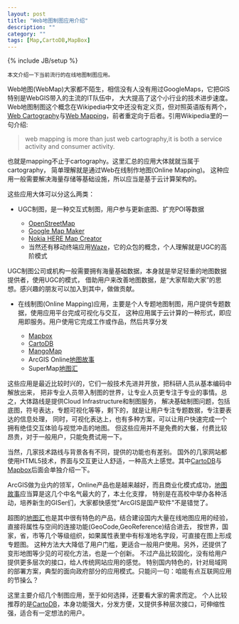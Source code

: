 ```yaml
---
layout: post
title: "Web地图制图应用介绍"
description: ""
category: ""
tags: [Map,CartoDB,MapBox]
---
```

{% include JB/setup %}

    本文介绍一下当前流行的在线地图制图应用。

Web地图(WebMap)大家都不陌生，相信没有人没有用过GoogleMaps，它把GIS特别是WebGIS带入的主流的IT队伍中，
大大提高了这个小行业的技术进步速度。Web地图制图这个概念在Wikipedia中文中还没有定义页，但对照英语版有两个，
[Web Cartography][]与[Web Mapping][]，前者重定向于后者。引用Wikipedia里的一句介绍:
> web mapping is more than just web cartography,it is both a service activity and consumer activity.

也就是mapping不止于cartography。这里汇总的应用大体就就当属于cartography，
简单理解就是通过Web在线制作地图(Online Mapping)。
这种应用一般需要解决海量存储等基础设施，所以应当是基于云计算架构的。

这些应用大体可以分这么两类：

* UGC制图，是一种交互式制图，用户参与更新底图、扩充POI等数据

    * [OpenStreetMap][]
    * [Google Map Maker][]
    * [Nokia HERE Map Creator][]
    * 当然还有移动终端应用[Waze][]，它的众包的概念，个人理解就是UGC的高阶模式

UGC制图公司或机构一般需要拥有海量基础数据，本身就是举足轻重的地图数据提供者，使用UGC的模式，
借助用户来改善地图数据，是“大家帮助大家”的思想。感兴趣的朋友可以加入到其中，做做贡献。

* 在线制图(Online Mapping)应用，主要是个人专题地图制图，用户提供专题数据，使用应用平台完成可视化与交互，
这种应用属于云计算的一种形式，即应用即服务。用户使用它完成工作或作品，然后共享分发

    * [Mapbox][]
    * [CartoDB][]
    * [MangoMap][]
    * ArcGIS Online[地图故事][]
    * SuperMap[地图汇][]

这些应用是最近比较时兴的，它们一般技术先进并开放，把科研人员从基本编码中解放出来，
把非专业人员带入制图的世界，让专业人员更专注于专业的事情。总之，大体路线是提供Cloud Infrastructure和制图服务，
解决基础制图问题，包括底图，符号表达，专题可视化等等，剩下的，就是让用户专注专题数据，专注要表达的信息处理，
同时，可视化表达上，也有多种方案，可以让用户快速完成一个拥有绝佳交互体验与视觉冲击的地图。
但这些应用并不是免费的大餐，付费比较昂贵，对于一般用户，只能免费试用一下。

当然，几家技术路线与背景各有不同，提供的功能也有差别。
国外的几家网站都使用HTML5技术，界面与交互更让人舒适，一种高大上感觉。其中[CartoDB][]与[Mapbox][]后面会单独介绍一下。

ArcGIS做为业内的领军，Online产品也是越来越好，而且商业化模式成功，[地图故事][]应当算是这几个中名气最大的了，本土化支撑，
特别是在高校中举办各种活动，培养新生的GISer们，大家都快感觉"ArcGIS是国产软件"不是错觉了。

超图的[地图汇][]也是其中很有特色的产品，结合建设国内大量在线地图应用的经验，
直接将属性与空间的连接功能(GeoCode,GeoReference)结合进去，
按世界，国家，省，市等几个等级组织，如果属性表里中有标准地名字段，可直接在图上形成专题图。
这种方法大大降低了用户门槛，更适合一般用户使用。另外，还提供了变形地图等少见的可视化方法，也是一个创新。
不过产品比较固化，没有给用户提供更多层次的接口，给人传统网站应用的感觉。
特别国内特色的，针对局域网的部署方案，典型的面向政府部分的应用模式。只能问一句：咱能有点互联网应用的节操么？

这里主要介绍几个制图应用，至于如何选择，还要看大家的需求而定。
个人比较推荐的是[CartoDB][]，本身功能强大，分发方便，又提供多种层次接口，可伸缩性强，适合有一定想法的用户。


[OpenStreetMap]:http://www.openstreetmap.org
[Google Map Maker]:https://www.google.com/mapmaker
[Nokia HERE Map Creator]:http://heremaps.cn/mapcreator
[Waze]:https://www.waze.com/editor/
[Mapbox]:https://tiles.mapbox.com/sw897
[CartoDB]:https://sw897.CartoDB.com/dashboard/
[MangoMap]:https://mangomap.com/maps
[地图故事]:http://storymaps.arcgisonline.cn/home/index.html
[地图汇]:http://www.dituhui.com/
[Web Cartography]:http://en.wikipedia.org/wiki/Web_cartography
[Web Mapping]:http://en.wikipedia.org/wiki/Web_mapping
